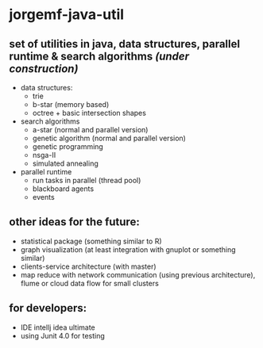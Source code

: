 jorgemf-java-util
===========

set of utilities in java, data structures, parallel runtime & search algorithms  *(under construction)*
-----------

- data structures:
  - trie
  - b-star (memory based)
  - octree + basic intersection shapes
- search algorithms
  - a-star (normal and parallel version)
  - genetic algorithm (normal and parallel version)
  - genetic programming
  - nsga-II
  - simulated annealing
- parallel runtime
  - run tasks in parallel (thread pool) 
  - blackboard agents
  - events


other ideas for the future:
---------

- statistical package (something similar to R)
- graph visualization (at least integration with gnuplot or something similar)
- clients-service architecture (with master)
- map reduce with network communication (using previous architecture), flume or cloud data flow for small clusters  

for developers:
---------

- IDE intellj idea ultimate
- using Junit 4.0 for testing



